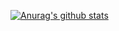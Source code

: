 [![Anurag's github stats](https://github-readme-stats.vercel.app/api?username=Mackyson)](https://github.com/anuraghazra/github-readme-stats)
